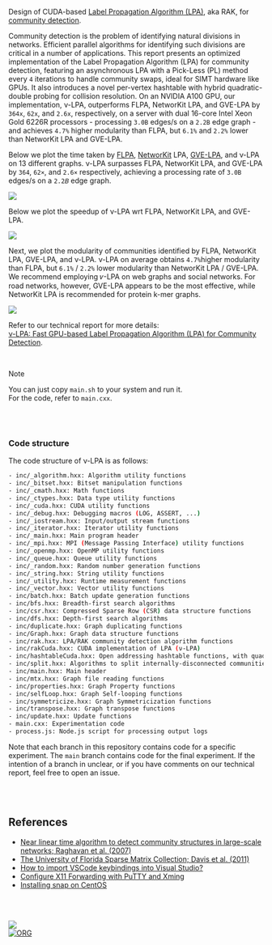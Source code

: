 Design of CUDA-based [Label Propagation Algorithm (LPA)], aka RAK, for [community detection].

Community detection is the problem of identifying natural divisions in networks. Efficient parallel algorithms for identifying such divisions are critical in a number of applications. This report presents an optimized implementation of the Label Propagation Algorithm (LPA) for community detection, featuring an asynchronous LPA with a Pick-Less (PL) method every `4` iterations to handle community swaps, ideal for SIMT hardware like GPUs. It also introduces a novel per-vertex hashtable with hybrid quadratic-double probing for collision resolution. On an NVIDIA A100 GPU, our implementation, ν-LPA, outperforms FLPA, NetworKit LPA, and GVE-LPA by `364x`, `62x`, and `2.6x`, respectively, on a server with dual 16-core Intel Xeon Gold 6226R processors - processing `3.0B` edges/s on a `2.2B` edge graph - and achieves `4.7%` higher modularity than FLPA, but `6.1%` and `2.2%` lower than NetworKit LPA and GVE-LPA.

Below we plot the time taken by [FLPA], [NetworKit] LPA, [GVE-LPA], and ν-LPA on 13 different graphs. ν-LPA surpasses FLPA, NetworKit LPA, and GVE-LPA by `364`, `62×`, and `2.6×` respectively, achieving a processing rate of `3.0B` edges/s on a `2.2𝐵` edge graph.

[![](https://i.imgur.com/EmuwFSf.png)][sheets-o1]

Below we plot the speedup of ν-LPA wrt FLPA, NetworKit LPA, and GVE-LPA.

[![](https://i.imgur.com/dAgIdcx.png)][sheets-o1]

Next, we plot the modularity of communities identified by FLPA, NetworKit LPA, GVE-LPA, and ν-LPA. ν-LPA on average obtains `4.7%`higher modularity than FLPA, but `6.1%` / `2.2%` lower modularity than NetworKit LPA / GVE-LPA. We recommend employing 𝜈-LPA on web graphs and social networks. For road networks, however, GVE-LPA appears to be the most effective, while NetworKit LPA is recommended for protein k-mer graphs.

[![](https://i.imgur.com/dqgA3ws.png)][sheets-o1]

Refer to our technical report for more details: \
[ν-LPA: Fast GPU-based Label Propagation Algorithm (LPA) for Community Detection][report].

<br>

> [!NOTE]
> You can just copy `main.sh` to your system and run it. \
> For the code, refer to `main.cxx`.


[Label Propagation Algorithm (LPA)]: https://arxiv.org/abs/0709.2938
[FLPA]: https://github.com/vtraag/igraph/tree/flpa
[NetworKit]: https://github.com/networkit/networkit
[GVE-LPA]: https://github.com/puzzlef/rak-communities-openmp
[community detection]: https://en.wikipedia.org/wiki/Community_search
[sheets-o1]: https://docs.google.com/spreadsheets/d/1cyfBYXXUT6NpjY2M1wkVBqExHTapM6Cx7agdJS2dS6s/edit?usp=sharing
[report]: https://arxiv.org/abs/2411.11468

<br>
<br>


### Code structure

The code structure of ν-LPA is as follows:

```bash
- inc/_algorithm.hxx: Algorithm utility functions
- inc/_bitset.hxx: Bitset manipulation functions
- inc/_cmath.hxx: Math functions
- inc/_ctypes.hxx: Data type utility functions
- inc/_cuda.hxx: CUDA utility functions
- inc/_debug.hxx: Debugging macros (LOG, ASSERT, ...)
- inc/_iostream.hxx: Input/output stream functions
- inc/_iterator.hxx: Iterator utility functions
- inc/_main.hxx: Main program header
- inc/_mpi.hxx: MPI (Message Passing Interface) utility functions
- inc/_openmp.hxx: OpenMP utility functions
- inc/_queue.hxx: Queue utility functions
- inc/_random.hxx: Random number generation functions
- inc/_string.hxx: String utility functions
- inc/_utility.hxx: Runtime measurement functions
- inc/_vector.hxx: Vector utility functions
- inc/batch.hxx: Batch update generation functions
- inc/bfs.hxx: Breadth-first search algorithms
- inc/csr.hxx: Compressed Sparse Row (CSR) data structure functions
- inc/dfs.hxx: Depth-first search algorithms
- inc/duplicate.hxx: Graph duplicating functions
- inc/Graph.hxx: Graph data structure functions
- inc/rak.hxx: LPA/RAK community detection algorithm functions
- inc/rakCuda.hxx: CUDA implementation of LPA (ν-LPA)
- inc/hashtableCuda.hxx: Open addressing hashtable functions, with quadratic-double probing
- inc/split.hxx: Algorithms to split internally-disconnected communities
- inc/main.hxx: Main header
- inc/mtx.hxx: Graph file reading functions
- inc/properties.hxx: Graph Property functions
- inc/selfLoop.hxx: Graph Self-looping functions
- inc/symmetricize.hxx: Graph Symmetricization functions
- inc/transpose.hxx: Graph transpose functions
- inc/update.hxx: Update functions
- main.cxx: Experimentation code
- process.js: Node.js script for processing output logs
```

Note that each branch in this repository contains code for a specific experiment. The `main` branch contains code for the final experiment. If the intention of a branch in unclear, or if you have comments on our technical report, feel free to open an issue.

<br>
<br>


## References

- [Near linear time algorithm to detect community structures in large-scale networks; Raghavan et al. (2007)](https://arxiv.org/abs/0709.2938)
- [The University of Florida Sparse Matrix Collection; Davis et al. (2011)](https://doi.org/10.1145/2049662.2049663)
- [How to import VSCode keybindings into Visual Studio?](https://stackoverflow.com/a/62417446/1413259)
- [Configure X11 Forwarding with PuTTY and Xming](https://www.centlinux.com/2019/01/configure-x11-forwarding-putty-xming-windows.html)
- [Installing snap on CentOS](https://snapcraft.io/docs/installing-snap-on-centos)

<br>
<br>


[![](https://i.imgur.com/7QLfaW3.jpg)](https://www.youtube.com/watch?v=IwiYQILYXDQ)<br>
[![ORG](https://img.shields.io/badge/org-puzzlef-green?logo=Org)](https://puzzlef.github.io)


[Prof. Dip Sankar Banerjee]: https://sites.google.com/site/dipsankarban/
[Prof. Kishore Kothapalli]: https://faculty.iiit.ac.in/~kkishore/
[SuiteSparse Matrix Collection]: https://sparse.tamu.edu
